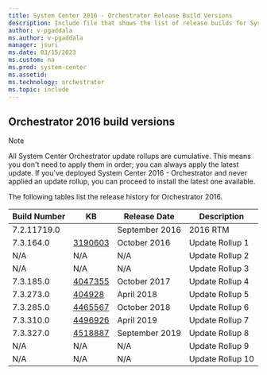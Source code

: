 ```yaml
---
title: System Center 2016 - Orchestrator Release Build Versions
description: Include file that shows the list of release builds for System Center 2016 - Orchestrator.
author: v-pgaddala
ms.author: v-pgaddala
manager: jsuri
ms.date: 03/15/2023
ms.custom: na
ms.prod: system-center
ms.assetid:
ms.technology: orchestrator
ms.topic: include
---
```


## Orchestrator 2016 build versions

>[!NOTE]
>All System Center Orchestrator update rollups are cumulative. This means you don't need to apply them in order; you can always apply the latest update. If you've deployed System Center 2016 - Orchestrator and never applied an update rollup, you can proceed to install the latest one available.
>

The following tables list the release history for Orchestrator 2016.

|Build Number |KB |Release Date |Description |
|-------------|---|-------------|------------|
|7.2.11719.0 ||September 2016 |2016 RTM|  
|7.3.164.0 |[3190603](https://support.microsoft.com/topic/update-rollup-1-for-microsoft-system-center-2016-orchestrator-a98ede60-038d-5be2-235a-90369113ff97) |October 2016 |Update Rollup 1 |  
|N/A |N/A |N/A |Update Rollup 2 |  
|N/A |N/A |N/A |Update Rollup 3|  
|7.3.185.0 |[4047355](https://support.microsoft.com/topic/update-rollup-4-for-system-center-2016-orchestrator-2417b256-3450-93e8-553b-eba4a27ca673) |October 2017 | Update Rollup 4 |
|7.3.273.0 |[404928](https://support.microsoft.com/topic/update-rollup-5-for-system-center-2016-orchestrator-162fad7f-2258-6989-f671-f00dfbe86610) |April 2018 |Update Rollup 5 |
|7.3.285.0 |[4465567](https://support.microsoft.com/topic/update-rollup-6-for-system-center-2016-orchestrator-99033b0e-d958-25a2-419d-8b2e104b27c6) |October 2018 |Update Rollup 6|
|7.3.310.0 |[4496926](https://support.microsoft.com/topic/update-rollup-7-for-system-center-2016-orchestrator-22ee12c5-201c-8c4d-fba5-e8fb7ccc9599) |April 2019 |Update Rollup 7 |
|7.3.327.0|[4518887](https://support.microsoft.com/topic/update-rollup-8-for-system-center-2016-orchestrator-b996c51a-922d-aa5c-88fd-c3d22115169a) |September 2019 |Update Rollup 8 |
|N/A |N/A |N/A |Update Rollup 9 |
|N/A |N/A |N/A |Update Rollup 10 |
